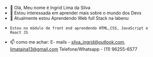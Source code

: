 - 👋 Olá, Meu nome é Ingrid Lima da Silva 
- 👀 Estou interessada em aprender mais sobre o mundo dos Devs
- 🌱 Atualmente estou Aprendendo Web full Stack na labenu
-     Estou no módulo de front end aprendendo HTML,CSS, JavaScript e React JS
- 📫 como me achar:
E- mails - silva_ingrid@outlook.com,   limataina13@gmail.com
Telefone/Whatsapp -  (11) 96255-6577

<!---
ingridlimarock98/ingridlimarock98 is a ✨ special ✨ repository because its `README.md` (this file) appears on your GitHub profile.
You can click the Preview link to take a look at your changes.
--->
